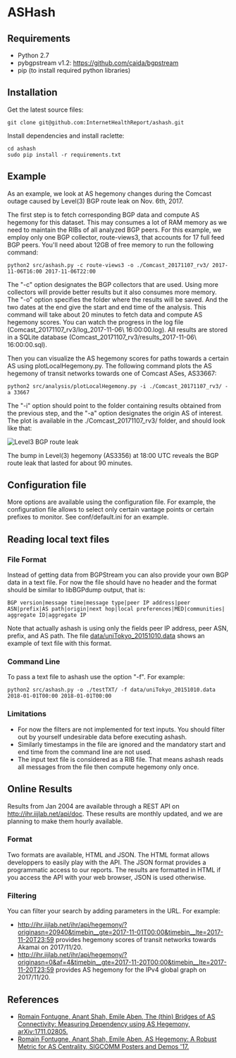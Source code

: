 # ASHash

## Requirements
- Python 2.7
- pybgpstream v1.2: https://github.com/caida/bgpstream
- pip (to install required python libraries)

## Installation
Get the latest source files:
```
git clone git@github.com:InternetHealthReport/ashash.git
```
Install dependencies and install raclette:
```
cd ashash
sudo pip install -r requirements.txt 
```
## Example
As an example, we look at AS hegemony changes during the Comcast outage caused by Level(3) BGP route leak on Nov. 6th, 2017.

The first step is to fetch corresponding BGP data and compute AS hegemony for this dataset. This may consumes a lot of RAM memory as we need to maintain the RIBs of all analyzed BGP peers. For this example, we employ only one BGP collector, route-views3, that accounts for 17 full feed BGP peers. You'll need about 12GB of free memory to run the following command:

```
python2 src/ashash.py -c route-views3 -o ./Comcast_20171107_rv3/ 2017-11-06T16:00 2017-11-06T22:00
```
The "-c" option designates the BGP collectors that are used. Using more collectors will provide better results but it also consumes more memory. The "-o" option specifies the folder where the results will be saved. And the two dates at the end give the start and end time of the analysis.
This command will take about 20 minutes to fetch data and compute AS hegemony scores. You can watch the progress in the log file (Comcast_20171107_rv3/log_2017-11-06\ 16:00:00.log). All results are stored in a SQLite database (Comcast_20171107_rv3/results_2017-11-06\ 16:00:00.sql).

Then you can visualize the AS hegemony scores for paths towards a certain AS using plotLocalHegemony.py. The following command plots the AS hegemony of transit networks towards one of Comcast ASes, AS33667:
```
python2 src/analysis/plotLocalHegemony.py -i ./Comcast_20171107_rv3/ -a 33667
```
The "-i" option should point to the folder containing results obtained from the previous step, and the "-a" option designates the origin AS of interest.
The plot is available in the ./Comcast_20171107_rv3/ folder, and should look like that:

![Level3 BGP route leak](http://ihr.iijlab.net/static/ihr/AS33667_localHegemony.png)

The bump in Level(3) hegemony (AS3356) at 18:00 UTC reveals the BGP route leak that lasted for about 90 minutes.


## Configuration file
More options are available using the configuration file. For example, the
configuration file allows to select only certain vantage points or certain
prefixes to monitor.
See conf/default.ini for an example.

## Reading local text files

### File Format
Instead of getting data from BGPStream you can also provide your own BGP data in a text file.
For now the file should have no header and the format should be similar to libBGPdump output, that is:
```
BGP version|message time|message type|peer IP address|peer ASN|prefix|AS path|origin|next hop|local preferences|MED|communities| aggregate ID|aggregate IP 
```
Note that actually ashash is using only the fields peer IP address, peer ASN, prefix, and AS path.
The file [data/uniTokyo_20151010.data](data/uniTokyo_20151010.data) shows an example of text file with this format.

### Command Line
To pass a text file to ashash use the option "-f".
For example:
```
python2 src/ashash.py -o ./testTXT/ -f data/uniTokyo_20151010.data 2018-01-01T00:00 2018-01-01T00:00
```


### Limitations
- For now the filters are not implemented for text inputs. You should filter out by yourself undesirable data before executing ashash.
- Similarly timestamps in the file are ignored and the mandatory start and end time from the command line are not used. 
- The input text file is considered as a RIB file. That means ashash reads all messages from the file then compute hegemony only once.

## Online Results
Results from Jan 2004 are available through a REST API on http://ihr.iijlab.net/api/doc. These results are monthly updated, and we are planning to make them hourly available.

### Format
Two formats are available, HTML and JSON. The HTML format allows developpers to easily play with the API. The JSON format provides a programmatic access to our reports. The results are formatted in HTML if you access the API with your web browser, JSON is used otherwise.

### Filtering
You can filter your search by adding parameters in the URL. For example:

- http://ihr.iijlab.net/ihr/api/hegemony/?originasn=20940&timebin__gte=2017-11-01T00:00&timebin__lte=2017-11-20T23:59 provides hegemony scores of transit networks towards Akamai on 2017/11/20.
- http://ihr.iijlab.net/ihr/api/hegemony/?originasn=0&af=4&timebin__gte=2017-11-20T00:00&timebin__lte=2017-11-20T23:59 provides AS hegemony for the IPv4 global graph on 2017/11/20.


## References
- [Romain Fontugne, Anant Shah, Emile Aben, The (thin) Bridges of AS Connectivity: Measuring Dependency using AS Hegemony, arXiv:1711.02805.](https://arxiv.org/pdf/1711.02805)
- [Romain Fontugne, Anant Shah, Emile Aben, AS Hegemony: A Robust Metric for AS Centrality, SIGCOMM Posters and Demos '17.](http://www.iij-ii.co.jp/en/lab/researchers/romain/papers/romain_sigcomm2017.pdf)
